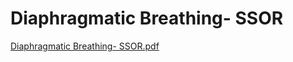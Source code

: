 # Diaphragmatic Breathing- SSOR

[Diaphragmatic Breathing- SSOR.pdf](Diaphragmatic%20Breathing-%20SSOR%2040e5f37fb75544a4a9079f6378a0274f/Diaphragmatic_Breathing-_SSOR.pdf)